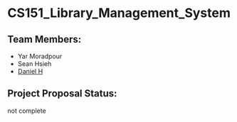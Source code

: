 # CS151_Library_Management_System

## Team Members:
- Yar Moradpour
- Sean Hsieh
- [Daniel H](https://github.com/dh0169)
## Project Proposal Status:
not complete
